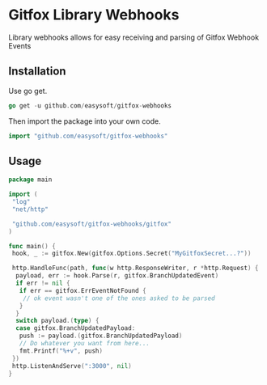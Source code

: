 # Gitfox Library Webhooks

Library webhooks allows for easy receiving and parsing of Gitfox Webhook Events

## Installation

Use go get.

```go
go get -u github.com/easysoft/gitfox-webhooks
```

Then import the package into your own code.

```go
import "github.com/easysoft/gitfox-webhooks"
```

## Usage

```go
package main

import (
 "log"
 "net/http"

 "github.com/easysoft/gitfox-webhooks/gitfox"
)

func main() {
 hook, _ := gitfox.New(gitfox.Options.Secret("MyGitfoxSecret...?"))

 http.HandleFunc(path, func(w http.ResponseWriter, r *http.Request) {
  payload, err := hook.Parse(r, gitfox.BranchUpdatedEvent)
  if err != nil {
   if err == gitfox.ErrEventNotFound {
    // ok event wasn't one of the ones asked to be parsed
   }
  }
  switch payload.(type) {
  case gitfox.BranchUpdatedPayload:
   push := payload.(gitfox.BranchUpdatedPayload)
   // Do whatever you want from here...
   fmt.Printf("%+v", push)
 })
 http.ListenAndServe(":3000", nil)
}
```
